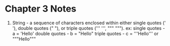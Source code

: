 # Chapter 3 Notes

1) String - a sequence of characters enclosed within either single quotes (' '), double quotes (" "), or triple quotes (''' ''', """ """).
    ex: 
        single quotes - a = 'Hello'
        double quotes - b = "Hello"
        triple quotes - c = '''Hello''' or """Hello"""
